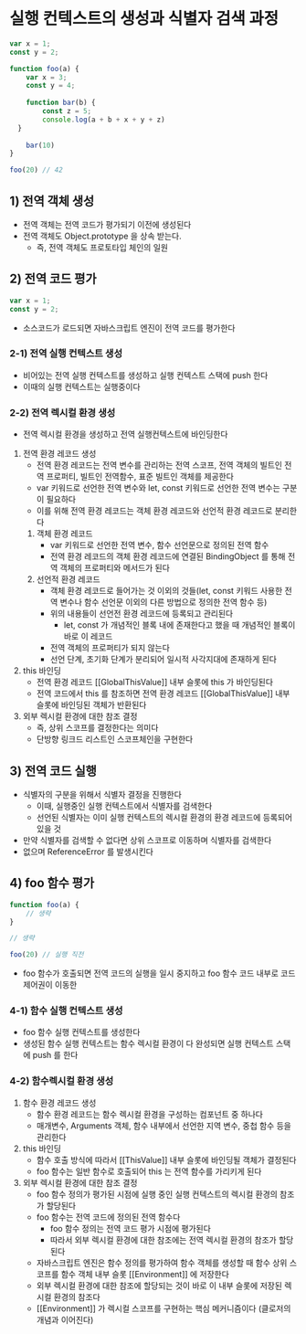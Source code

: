 # 실행 컨텍스트의 생성과 식별자 검색 과정
```typescript jsx
var x = 1;
const y = 2;

function foo(a) {
	var x = 3;
	const y = 4;
	
	function bar(b) {
		const z = 5;
		console.log(a + b + x + y + z)
  }
	
	bar(10)
}

foo(20) // 42
```
## 1) 전역 객체 생성
- 전역 객체는 전역 코드가 평가되기 이전에 생성된다
- 전역 객체도 Object.prototype 을 상속 받는다.
  - 즉, 전역 객체도 프로토타입 체인의 일원

## 2) 전역 코드 평가
```typescript jsx
var x = 1;
const y = 2;
```
- 소스코드가 로드되면 자바스크립트 엔진이 전역 코드를 평가한다

### 2-1) 전역 실행 컨텍스트 생성
- 비어있는 전역 실행 컨텍스트를 생성하고 실행 컨텍스트 스택에 push 한다
- 이때의 실행 컨텍스트는 실행중이다

### 2-2) 전역 렉시컬 환경 생성
- 전역 렉시컬 환경을 생성하고 전역 실행컨텍스트에 바인딩한다
1. 전역 환경 레코드 생성 
   - 전역 환경 레코드는 전역 변수를 관리하는 전역 스코프, 전역 객체의 빌트인 전역 프로퍼티, 빌트인 전역함수, 표준 빌트인 객체를 제공한다
   - var 키워드로 선언한 전역 변수와 let, const 키워드로 선언한 전역 변수는 구분이 필요하다
   - 이를 위해 전역 환경 레코드는 객체 환경 레코드와 선언적 환경 레코드로 분리한다
   1. 객체 환경 레코드
      - var 키워드로 선언한 전역 변수, 함수 선언문으로 정의된 전역 함수
      - 전역 환경 레코드의 객체 환경 레코드에 연결된 BindingObject 를 통해 전역 객체의 프로퍼티와 메서드가 된다
   2. 선언적 환경 레코드
      - 객체 환경 레코드로 들어가는 것 이외의 것들(let, const 키워드 사용한 전역 변수나 함수 선언문 이외의 다른 방법으로 정의한 전역 함수 등)
      - 위의 내용들이 선언전 환경 레코드에 등록되고 관리된다
        - let, const 가 개념적인 블록 내에 존재한다고 했을 때 개념적인 블록이 바로 이 레코드
      - 전역 객체의 프로퍼티가 되지 않는다
      - 선언 단계, 초기화 단계가 분리되어 일시적 사각지대에 존재하게 된다
2. this 바인딩
   - 전역 환경 레코드 [[GlobalThisValue]] 내부 슬롯에 this 가 바인딩된다
   - 전역 코드에서 this 를 참조하면 전역 환경 레코드 [[GlobalThisValue]] 내부 슬롯에 바인딩된 객체가 반환된다
3. 외부 렉시컬 환경에 대한 참조 결정
   - 즉, 상위 스코프를 결정한다는 의미다
   - 단방향 링크드 리스트인 스코프체인을 구현한다

## 3) 전역 코드 실행
- 식별자의 구분을 위해서 식별자 결정을 진행한다
  - 이때, 실행중인 실행 컨텍스트에서 식별자를 검색한다
  - 선언된 식별자는 이미 실행 컨텍스트의 렉시컬 환경의 환경 레코드에 등록되어 있을 것
- 만약 식별자를 검색할 수 없다면 상위 스코프로 이동하며 식별자를 검색한다
- 없으며 ReferenceError 를 발생시킨다

## 4) foo 함수 평가
```typescript jsx
function foo(a) {
	// 생략
}

// 생략

foo(20) // 실행 직전
```
- foo 함수가 호출되면 전역 코드의 실행을 일시 중지하고 foo 함수 코드 내부로 코드 제어권이 이동한

### 4-1) 함수 실행 컨텍스트 생성
- foo 함수 실행 컨텍스트를 생성한다
- 생성된 함수 실행 컨텍스트는 함수 렉시컬 환경이 다 완성되면 실행 컨텍스트 스택에 push 를 한다

### 4-2) 함수렉시컬 환경 생성
1. 함수 환경 레코드 생성
   - 함수 환경 레코드는 함수 렉시컬 환경을 구성하는 컴포넌트 중 하나다
   - 매개변수, Arguments 객체, 함수 내부에서 선언한 지역 변수, 중첩 함수 등을 관리한다
2. this 바인딩
   - 함수 호출 방식에 따라서 [[ThisValue]] 내부 슬롯에 바인딩될 객체가 결정된다
   - foo 함수는 일반 함수로 호출되어 this 는 전역 함수를 가리키게 된다
3. 외부 렉시컬 환경에 대한 참조 결정
   - foo 함수 정의가 평가된 시점에 실행 중인 실행 컨텍스트의 렉시컬 환경의 참조가 할당된다
   - foo 함수는 전역 코드에 정의된 전역 함수다
     - foo 함수 정의는 전역 코드 평가 시점에 평가된다
     - 따라서 외부 렉시컬 환경에 대한 참조에는 전역 렉시컬 환경의 참조가 할당된다
   - 자바스크립트 엔진은 함수 정의를 평가하여 함수 객체를 생성할 때 함수 상위 스코프를 함수 객체 내부 슬롯 [[Environment]] 에 저장한다
   - 외부 렉시컬 환경에 대한 참조에 할당되는 것이 바로 이 내부 슬롯에 저장된 렉시컬 환경의 참조다
   - [[Environment]] 가 렉시컬 스코프를 구현하는 핵심 메커니즘이다 (클로저의 개념과 이어진다)